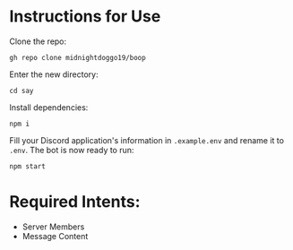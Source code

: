 # Instructions for Use

Clone the repo:
```
gh repo clone midnightdoggo19/boop
```
Enter the new directory:
```
cd say
```
Install dependencies:
```
npm i
```
Fill your Discord application's information in `.example.env` and rename it to `.env`. The bot is now ready to run:
```
npm start
```
# Required Intents:
* Server Members
* Message Content
